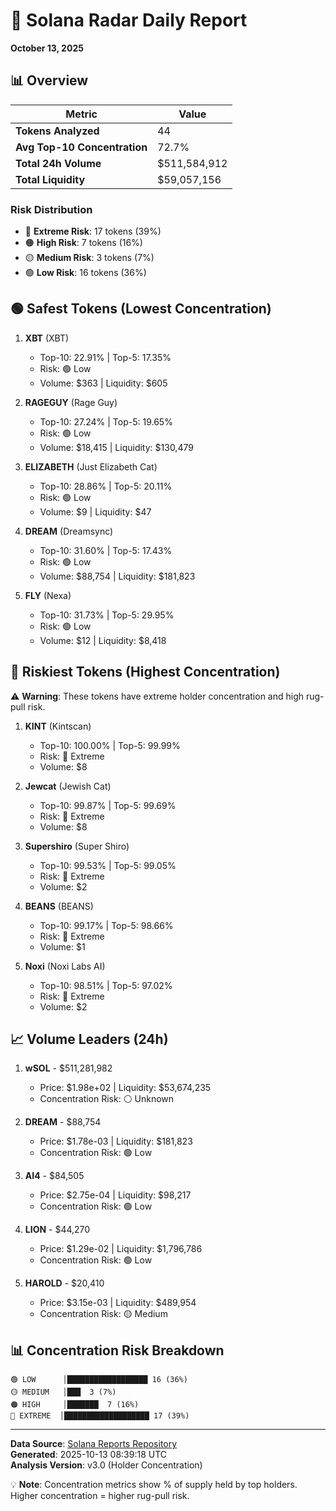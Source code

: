 # 🎯 Solana Radar Daily Report
**October 13, 2025**

## 📊 Overview

| Metric | Value |
|--------|-------|
| **Tokens Analyzed** | 44 |
| **Avg Top-10 Concentration** | 72.7% |
| **Total 24h Volume** | $511,584,912 |
| **Total Liquidity** | $59,057,156 |

### Risk Distribution
- 🔴 **Extreme Risk**: 17 tokens (39%)
- 🟠 **High Risk**: 7 tokens (16%)
- 🟡 **Medium Risk**: 3 tokens (7%)
- 🟢 **Low Risk**: 16 tokens (36%)

## 🟢 Safest Tokens (Lowest Concentration)

1. **XBT** (XBT)
   - Top-10: 22.91% | Top-5: 17.35%
   - Risk: 🟢 Low
   - Volume: $363 | Liquidity: $605

2. **RAGEGUY** (Rage Guy)
   - Top-10: 27.24% | Top-5: 19.65%
   - Risk: 🟢 Low
   - Volume: $18,415 | Liquidity: $130,479

3. **ELIZABETH** (Just Elizabeth Cat)
   - Top-10: 28.86% | Top-5: 20.11%
   - Risk: 🟢 Low
   - Volume: $9 | Liquidity: $47

4. **DREAM** (Dreamsync)
   - Top-10: 31.60% | Top-5: 17.43%
   - Risk: 🟢 Low
   - Volume: $88,754 | Liquidity: $181,823

5. **FLY** (Nexa)
   - Top-10: 31.73% | Top-5: 29.95%
   - Risk: 🟢 Low
   - Volume: $12 | Liquidity: $8,418

## 🔴 Riskiest Tokens (Highest Concentration)

⚠️ **Warning**: These tokens have extreme holder concentration and high rug-pull risk.

1. **KINT** (Kintscan)
   - Top-10: 100.00% | Top-5: 99.99%
   - Risk: 🔴 Extreme
   - Volume: $8

2. **Jewcat** (Jewish Cat)
   - Top-10: 99.87% | Top-5: 99.69%
   - Risk: 🔴 Extreme
   - Volume: $8

3. **Supershiro** (Super Shiro)
   - Top-10: 99.53% | Top-5: 99.05%
   - Risk: 🔴 Extreme
   - Volume: $2

4. **BEANS** (BEANS)
   - Top-10: 99.17% | Top-5: 98.66%
   - Risk: 🔴 Extreme
   - Volume: $1

5. **Noxi** (Noxi Labs AI)
   - Top-10: 98.51% | Top-5: 97.02%
   - Risk: 🔴 Extreme
   - Volume: $2

## 📈 Volume Leaders (24h)

1. **wSOL** - $511,281,982
   - Price: $1.98e+02 | Liquidity: $53,674,235
   - Concentration Risk: ⚪ Unknown

2. **DREAM** - $88,754
   - Price: $1.78e-03 | Liquidity: $181,823
   - Concentration Risk: 🟢 Low

3. **AI4** - $84,505
   - Price: $2.75e-04 | Liquidity: $98,217
   - Concentration Risk: 🟢 Low

4. **LION** - $44,270
   - Price: $1.29e-02 | Liquidity: $1,796,786
   - Concentration Risk: 🟢 Low

5. **HAROLD** - $20,410
   - Price: $3.15e-03 | Liquidity: $489,954
   - Concentration Risk: 🟡 Medium

## 📊 Concentration Risk Breakdown

```
🟢 LOW      │██████████████████ 16 (36%)
🟡 MEDIUM   │███  3 (7%)
🟠 HIGH     │███████  7 (16%)
🔴 EXTREME  │███████████████████ 17 (39%)
```

---

**Data Source**: [Solana Reports Repository](https://github.com/stelios5791/sol-reports/)  
**Generated**: 2025-10-13 08:39:18 UTC  
**Analysis Version**: v3.0 (Holder Concentration)

💡 **Note**: Concentration metrics show % of supply held by top holders. Higher concentration = higher rug-pull risk.